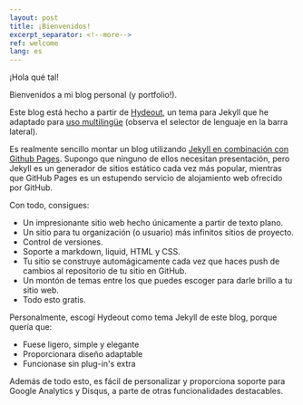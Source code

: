 ```yaml
---
layout: post
title: ¡Bienvenidos!
excerpt_separator: <!--more-->
ref: welcome
lang: es
---
```


¡Hola qué tal!

Bienvenidos a mi blog personal (y portfolio!). 

Este blog está hecho a partir de [Hydeout](https://fongandrew.github.io/hydeout/), un tema para Jekyll que he adaptado para [uso multilingüe](https://github.com/azarrias/hydeout-multilingual) 
(observa el selector de lenguaje en la barra lateral). 

Es realmente sencillo montar un blog utilizando [Jekyll en combinación con Github Pages](https://help.github.com/articles/using-jekyll-as-a-static-site-generator-with-github-pages/).
Supongo que ninguno de ellos necesitan presentación, pero Jekyll es un generador de sitios estático cada vez más popular, mientras que GitHub Pages es un estupendo servicio de alojamiento web ofrecido por GitHub.

Con todo, consigues:
* Un impresionante sitio web hecho únicamente a partir de texto plano. 
* Un sitio para tu organización (o usuario) más infinitos sitios de proyecto. 
* Control de versiones.
* Soporte a markdown, liquid, HTML y CSS.
* Tu sitio se construye automágicamente cada vez que haces push de cambios al repositorio de tu sitio en GitHub.
* Un montón de temas entre los que puedes escoger para darle brillo a tu sitio web.
* Todo esto gratis.

Personalmente, escogí Hydeout como tema Jekyll de este blog, porque quería que:
* Fuese ligero, simple y elegante
* Proporcionara diseño adaptable
* Funcionase sin plug-in's extra

Además de todo esto, es fácil de personalizar y proporciona soporte para Google Analytics y Disqus, a parte de otras funcionalidades destacables.

